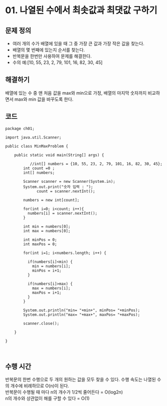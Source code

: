 # 01. 나열된 수에서 최솟값과 최댓값 구하기
## 문제 정의
- 여러 개의 수가 배열에 있을 때 그 중 가장 큰 값과 가장 작은 값을 찾는다.  
- 배열의 몇 번째에 있는지 순서를 찾는다.  
- 반복문을 한번만 사용하여 문제를 해결한다.  
- 수의 예:[10, 55, 23, 2, 79, 101, 16, 82, 30, 45]  

## 해결하기
배열에 있는 수 중 맨 처음 값을 max와 min으로 가정, 배열의 마지막 숫자까지 비교하면서 max와 min 값을 바꾸도록 한다.  

## 코드
```
package ch01;

import java.util.Scanner;

public class MinMaxProblem {

	public static void main(String[] args) {
		
		   //int[] numbers = {10, 55, 23, 2, 79, 101, 16, 82, 30, 45};
	    int count =0 ;
	    int[] numbers;

	    Scanner scanner = new Scanner(System.in);
	    System.out.print("숫자 입력 : ");
			  count = scanner.nextInt();

	    numbers = new int[count];

	    for(int i=0; i<count; i++){
	      numbers[i] = scanner.nextInt();
	    }

	    int min = numbers[0];
	    int max = numbers[0];

	    int minPos = 0;
	    int maxPos = 0;

	    for(int i=1; i<numbers.length; i++) {

	      if(numbers[i]<min) { 
	        min = numbers[i]; 
	        minPos = i+1;
	      }

	      if(numbers[i]>max) { 
	        max = numbers[i]; 
	        maxPos = i+1;
	      }
	    }

	    System.out.println("min= "+min+", minPos= "+minPos);
	    System.out.println("max= "+max+", maxPos= "+maxPos);

	    scanner.close();

	}

}

 
```

## 수행 시간
반복문의 한번 수행으로 두 개의 원하는 값을 모두 찾을 수 있다. 수행 속도는 나열된 수의 개수에 비례하므로 O(n)이 된다.  
반복문이 수행될 때 마다 n의 개수가 1/2씩 줄어든다 = O(log2n)  
n의 개수와 상관없이 해를 구할 수 있다 = O(1)
